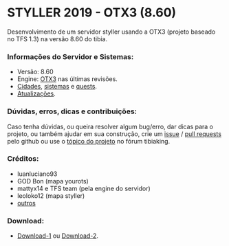 # STYLLER 2019 - OTX3 (8.60)

Desenvolvimento de um servidor styller usando a OTX3 (projeto baseado no TFS 1.3) na versão 8.60 do tibia.

### Informações do Servidor e Sistemas:
- Versão: 8.60
- Engine: [OTX3](https://github.com/mattyx14/otxserver) nas últimas revisões.
- [Cidades](https://github.com/luanluciano93/styller/wiki/CIDADES), [sistemas](https://github.com/luanluciano93/styller/wiki/SISTEMAS) e [quests](https://github.com/luanluciano93/styller/wiki/QUESTS).
- [Atualizações](https://github.com/luanluciano93/styller/wiki/CHANGES).

### Dúvidas, erros, dicas e contribuições:
Caso tenha dúvidas, ou queira resolver algum bug/erro, dar dicas para o projeto, ou também ajudar em sua construção, crie um [issue](https://github.com/luanluciano93/styller/issues/new) / [pull requests](https://github.com/luanluciano93/styller/pulls) pelo github ou use o [tópico do projeto](https://tibiaking.com/forums/topic/96672-otx3-860-styller-2019/) no fórum tibiaking.

### Créditos:
- luanluciano93
- GOD Bon (mapa yourots)
- mattyx14 e TFS team (pela engine do servidor)
- leoloko12 (mapa styller)
- [outros](https://github.com/luanluciano93/styller/wiki/COLABORADORES)

### Download:
- [Download-1](https://www.4shared.com/rar/bkv-Uw_Tgm/styller.html) ou [Download-2](https://www.dropbox.com/s/tk7lfr7ja2mjrn5/styller.rar?dl=0).

